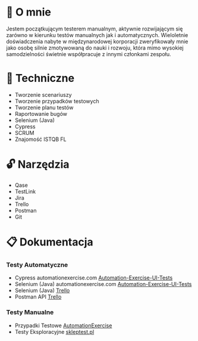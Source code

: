 
# :cherry_blossom: O mnie
Jestem początkującym testerem manualnym, aktywnie rozwijającym się zarówno w kierunku testów manualnych jak i automatycznych.
Wieloletnie doświadczenia nabyte w międzynarodowej korporacji zweryfikowały mnie jako osobę silnie zmotywowaną do nauki i rozwoju, która mimo wysokiej samodzielności świetnie współpracuje z innymi członkami zespołu.

# :key: Techniczne
* Tworzenie scenariuszy
* Tworzenie przypadków testowych
* Tworzenie planu testów
* Raportowanie bugów
* Selenium (Java)
* Cypress
* SCRUM
* Znajomość ISTQB FL

# :unlock: Narzędzia
* Qase
* TestLink
* Jira
* Trello
* Postman
* Git

# :clipboard: Dokumentacja
### Testy Automatyczne
* Cypress automationexercise.com [Automation-Exercise-UI-Tests](https://github.com/MalgorzataGolebiewska/Automation-Exercise-UI-Tests-Cypress)
* Selenium (Java) automationexercise.com [Automation-Exercise-UI-Tests](https://github.com/MalgorzataGolebiewska/Automation-Exercise-UI-Tests-Selenium)
* Selenium (Java) [Trello](https://github.com/MalgorzataGolebiewska/Trello-QA)
* Postman API [Trello](https://github.com/MalgorzataGolebiewska/Trello-QA/tree/main/Trello-QA-Api-Tests)

### Testy Manualne
* Przypadki Testowe [AutomationExercise](https://github.com/MalgorzataGolebiewska/TestyManualne/blob/main/TC_AutomationExercise.xlsx)
* Testy Eksploracyjne [skleptest.pl](https://github.com/MalgorzataGolebiewska/TestyManualne/blob/main/Testy_Eksploracyjne.xlsx)
  

<!--
**MalgorzataGolebiewska/MalgorzataGolebiewska** is a ✨ _special_ ✨ repository because its `README.md` (this file) appears on your GitHub profile.

Here are some ideas to get you started:

- 🔭 I’m currently working on ...
- 🌱 I’m currently learning ...
- 👯 I’m looking to collaborate on ...
- 🤔 I’m looking for help with ...
- 💬 Ask me about ...
- 📫 How to reach me: ...
- 😄 Pronouns: ...
- ⚡ Fun fact: ...
-->
